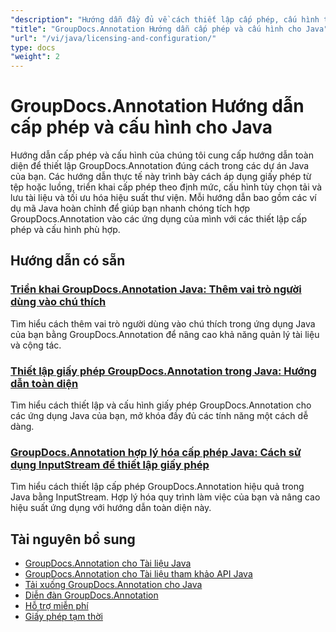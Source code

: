 ```yaml
---
"description": "Hướng dẫn đầy đủ về cách thiết lập cấp phép, cấu hình tùy chọn và quản lý GroupDocs.Annotation trong các ứng dụng Java."
"title": "GroupDocs.Annotation Hướng dẫn cấp phép và cấu hình cho Java"
"url": "/vi/java/licensing-and-configuration/"
type: docs
"weight": 2
---
```


# GroupDocs.Annotation Hướng dẫn cấp phép và cấu hình cho Java

Hướng dẫn cấp phép và cấu hình của chúng tôi cung cấp hướng dẫn toàn diện để thiết lập GroupDocs.Annotation đúng cách trong các dự án Java của bạn. Các hướng dẫn thực tế này trình bày cách áp dụng giấy phép từ tệp hoặc luồng, triển khai cấp phép theo định mức, cấu hình tùy chọn tải và lưu tài liệu và tối ưu hóa hiệu suất thư viện. Mỗi hướng dẫn bao gồm các ví dụ mã Java hoàn chỉnh để giúp bạn nhanh chóng tích hợp GroupDocs.Annotation vào các ứng dụng của mình với các thiết lập cấp phép và cấu hình phù hợp.

## Hướng dẫn có sẵn

### [Triển khai GroupDocs.Annotation Java: Thêm vai trò người dùng vào chú thích](./implement-groupdocs-annotation-java-user-roles/)
Tìm hiểu cách thêm vai trò người dùng vào chú thích trong ứng dụng Java của bạn bằng GroupDocs.Annotation để nâng cao khả năng quản lý tài liệu và cộng tác.

### [Thiết lập giấy phép GroupDocs.Annotation trong Java: Hướng dẫn toàn diện](./groupdocs-annotation-license-java-setup/)
Tìm hiểu cách thiết lập và cấu hình giấy phép GroupDocs.Annotation cho các ứng dụng Java của bạn, mở khóa đầy đủ các tính năng một cách dễ dàng.

### [GroupDocs.Annotation hợp lý hóa cấp phép Java: Cách sử dụng InputStream để thiết lập giấy phép](./groupdocs-annotation-java-inputstream-license-setup/)
Tìm hiểu cách thiết lập cấp phép GroupDocs.Annotation hiệu quả trong Java bằng InputStream. Hợp lý hóa quy trình làm việc của bạn và nâng cao hiệu suất ứng dụng với hướng dẫn toàn diện này.

## Tài nguyên bổ sung

- [GroupDocs.Annotation cho Tài liệu Java](https://docs.groupdocs.com/annotation/java/)
- [GroupDocs.Annotation cho Tài liệu tham khảo API Java](https://reference.groupdocs.com/annotation/java/)
- [Tải xuống GroupDocs.Annotation cho Java](https://releases.groupdocs.com/annotation/java/)
- [Diễn đàn GroupDocs.Annotation](https://forum.groupdocs.com/c/annotation)
- [Hỗ trợ miễn phí](https://forum.groupdocs.com/)
- [Giấy phép tạm thời](https://purchase.groupdocs.com/temporary-license/)